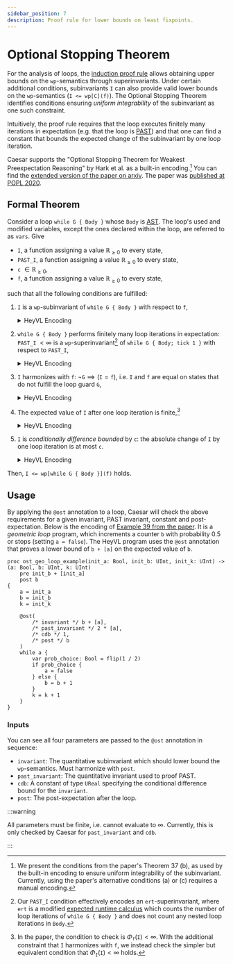 ```yaml
---
sidebar_position: 7
description: Proof rule for lower bounds on least fixpoints.
---
```


# Optional Stopping Theorem

For the analysis of loops, the [induction proof rule](induction) allows obtaining upper bounds on the `wp`-semantics through superinvariants.
Under certain additional conditions, subinvariants `I` can also provide valid lower bounds on the `wp`-semantics (`I <= wp[C](f)`).
The Optional Stopping Theorem identifies conditions ensuring _uniform integrability_ of the subinvariant as one such constraint.

Intuitively, the proof rule requires that the loop executes finitely many iterations in expectation (e.g. that the loop is [PAST](past)) and that one can find a constant that bounds the expected change of the subinvariant by one loop iteration.

Caesar supports the "Optional Stopping Theorem for Weakest Preexpectation Reasoning" by Hark et al. as a built-in encoding.[^1]
You can find the [extended version of the paper on arxiv](https://arxiv.org/abs/1904.01117).
The paper was [published at POPL 2020](https://doi.org/10.1145/3371105).

## Formal Theorem

Consider a loop `while G { Body }` whose `Body` is [AST](ast).
The loop's used and modified variables, except the ones declared within the loop, are referred to as `vars`.
Give

- `I`, a function assigning a value $\mathbb{R}_{\geq 0}$ to every state,
- `PAST_I`, a function assigning a value $\mathbb{R}_{\geq 0}$ to every state,
- `c` $\in \mathbb{R}_{\geq 0}$,
- `f`, a function assigning a value $\mathbb{R}_{\geq 0}$ to every state,

such that all the following conditions are fulfilled:

1. `I` is a `wp`-subinvariant of `while G { Body }` with respect to `f`,
    <details>
    <summary>HeyVL Encoding</summary>
    <p>

    ```heyvl
    @wp
    proc I_wp_subinvariant(init_vars: ...) -> (vars: ...)
        pre I(init_vars)
        post f(vars)
    {
        vars = init_vars // set current state to input values
        @unroll(1, I(vars))
        while G {
            Body
        }
    }
    ```

    </p>
    </details>
2. `while G { Body }` performs finitely many loop iterations in expectation: `PAST_I` $< \infty$ is a `wp`-superinvariant[^modified-ert] of `while G { Body; tick 1 }` with respect to `PAST_I`,
    <details>
    <summary>HeyVL Encoding</summary>
    <p>

    ```heyvl
    @wp
    coproc PAST_I_ert_superinvariant(init_vars: ...) -> (vars: ...)
        pre PAST_I(init_vars)
        post PAST_I(vars)
    {
        vars = init_vars // set current state to input values
        if G {
            Body
            tick 1
        }
    }
    ```

    </p>
    </details>
3. `I` harmonizes with `f`: $\neg\mathtt{G} \implies (\mathtt{I} = \mathtt{f})$, i.e. `I` and `f` are equal on states that do not fulfill the loop guard `G`,
    <details>
    <summary>HeyVL Encoding</summary>
    <p>

    ```heyvl
    proc I_harmonizes_with_post(vars: ...) -> ()
        pre ?(!G(vars))
        post ?(I(vars) == f(vars))
    {}
    ```

    </p>
    </details>
4. The expected value of `I` after one loop iteration is finite,[^inv-iter-finite]
    <details>
    <summary>HeyVL Encoding</summary>
    <p>

    ```heyvl
    @wp
    coproc I_iter_finite(init_vars: ...) -> (vars: ...)
        pre 0
        post I(vars)
    {
        vars = init_vars // set current state to input values
        validate // maps finite expectation to 0, ∞ to ∞
        if G {
            Body
        }
    }
    ```

    </p>
    </details>
5. `I` is _conditionally difference bounded_ by `c`: the absolute change of `I` by one loop iteration is at most `c`.
    <details>
    <summary>HeyVL Encoding</summary>
    <p>

    ```heyvl
    @wp
    coproc I_conditionally_difference_bounded_by_c(init_vars: ...) -> (vars: ...)
        pre c
        post ite(I(init_vars) <= I(vars), I(vars) - I(init_vars), I(init_vars) - I(vars)) // |I(vars) - I(init_vars)|
    {
        vars = init_vars // set current state to input values
        Body
    }
    ```

    </p>
    </details>

Then, `I <= wp[while G { Body }](f)` holds.

## Usage

By applying the `@ost` annotation to a loop, Caesar will check the above requirements for a given invariant, PAST invariant, constant and post-expectation.
Below is the encoding of [Example 39 from the paper](https://dl.acm.org/doi/pdf/10.1145/3371105#page=18).
It is a _geometric loop_ program, which increments a counter `b` with probability $0.5$ or stops (setting `a = false`).
The HeyVL program uses the `@ost` annotation that proves a lower bound of `b + [a]` on the expected value of `b`.

```heyvl
proc ost_geo_loop_example(init_a: Bool, init_b: UInt, init_k: UInt) -> (a: Bool, b: UInt, k: UInt)
    pre init_b + [init_a]
    post b
{
    a = init_a
    b = init_b
    k = init_k

    @ost(
        /* invariant */ b + [a],
        /* past_invariant */ 2 * [a],
        /* cdb */ 1,
        /* post */ b
    )
    while a {
        var prob_choice: Bool = flip(1 / 2)
        if prob_choice {
            a = false
        } else {
            b = b + 1
        }
        k = k + 1
    }
}
```

### Inputs

You can see all four parameters are passed to the `@ost` annotation in sequence:

- `invariant`: The quantitative subinvariant which should lower bound the `wp`-semantics. Must harmonize with `post`.
- `past_invariant`: The quantitative invariant used to proof PAST.
- `cdb`: A constant of type `UReal` specifying the conditional difference bound for the `invariant`.
- `post`: The post-expectation after the loop.

:::warning

All parameters must be finite, i.e. cannot evaluate to $\infty$.
Currently, this is only checked by Caesar for `past_invariant` and `cdb`.

:::

[^1]: We present the conditions from the paper's Theorem 37 (b), as used by the built-in encoding to ensure uniform integrability of the subinvariant. Currently, using the paper's alternative conditions (a) or (c) requires a manual encoding.
[^modified-ert]: Our `PAST_I` condition effectively encodes an `ert`-superinvariant, where `ert` is a modified [expected runtime calculus](calculi) which counts the number of loop iterations of `while G { Body }` and does not count any nested loop iterations in `Body`.
[^inv-iter-finite]: In the paper, the condition to check is $\Phi_{\mathtt{f}}(\mathtt{I}) < \infty$. With the additional constraint that `I` harmonizes with `f`, we instead check the simpler but equivalent condition that $\Phi_{\mathtt{I}}(\mathtt{I}) < \infty$ holds.
